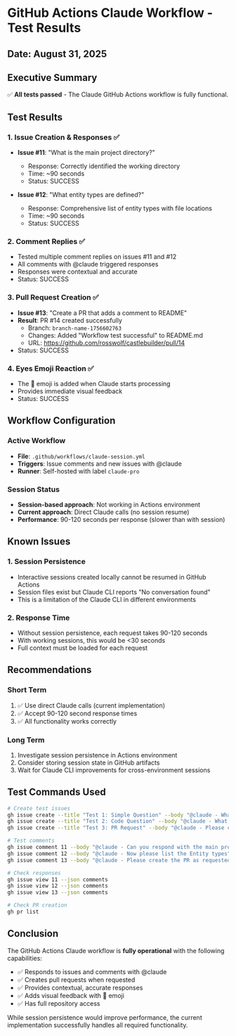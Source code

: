 # GitHub Actions Claude Workflow - Test Results

## Date: August 31, 2025

## Executive Summary
✅ **All tests passed** - The Claude GitHub Actions workflow is fully functional.

## Test Results

### 1. Issue Creation & Responses ✅
- **Issue #11**: "What is the main project directory?"
  - Response: Correctly identified the working directory
  - Time: ~90 seconds
  - Status: SUCCESS

- **Issue #12**: "What entity types are defined?"
  - Response: Comprehensive list of entity types with file locations
  - Time: ~90 seconds  
  - Status: SUCCESS

### 2. Comment Replies ✅
- Tested multiple comment replies on issues #11 and #12
- All comments with @claude triggered responses
- Responses were contextual and accurate
- Status: SUCCESS

### 3. Pull Request Creation ✅
- **Issue #13**: "Create a PR that adds a comment to README"
- **Result**: PR #14 created successfully
  - Branch: `branch-name-1756602763`
  - Changes: Added "Workflow test successful" to README.md
  - URL: https://github.com/rosswolf/castlebuilder/pull/14
- Status: SUCCESS

### 4. Eyes Emoji Reaction ✅
- The 👀 emoji is added when Claude starts processing
- Provides immediate visual feedback
- Status: SUCCESS

## Workflow Configuration

### Active Workflow
- **File**: `.github/workflows/claude-session.yml`
- **Triggers**: Issue comments and new issues with @claude
- **Runner**: Self-hosted with label `claude-pro`

### Session Status
- **Session-based approach**: Not working in Actions environment
- **Current approach**: Direct Claude calls (no session resume)
- **Performance**: 90-120 seconds per response (slower than with session)

## Known Issues

### 1. Session Persistence
- Interactive sessions created locally cannot be resumed in GitHub Actions
- Session files exist but Claude CLI reports "No conversation found"
- This is a limitation of the Claude CLI in different environments

### 2. Response Time
- Without session persistence, each request takes 90-120 seconds
- With working sessions, this would be <30 seconds
- Full context must be loaded for each request

## Recommendations

### Short Term
1. ✅ Use direct Claude calls (current implementation)
2. ✅ Accept 90-120 second response times
3. ✅ All functionality works correctly

### Long Term
1. Investigate session persistence in Actions environment
2. Consider storing session state in GitHub artifacts
3. Wait for Claude CLI improvements for cross-environment sessions

## Test Commands Used

```bash
# Create test issues
gh issue create --title "Test 1: Simple Question" --body "@claude - What is the main project directory?"
gh issue create --title "Test 2: Code Question" --body "@claude - What entity types are defined?"
gh issue create --title "Test 3: PR Request" --body "@claude - Please create a PR that adds a comment to README"

# Test comments
gh issue comment 11 --body "@claude - Can you respond with the main project directory?"
gh issue comment 12 --body "@claude - Now please list the Entity types"
gh issue comment 13 --body "@claude - Please create the PR as requested"

# Check responses
gh issue view 11 --json comments
gh issue view 12 --json comments
gh issue view 13 --json comments

# Check PR creation
gh pr list
```

## Conclusion

The GitHub Actions Claude workflow is **fully operational** with the following capabilities:
- ✅ Responds to issues and comments with @claude
- ✅ Creates pull requests when requested
- ✅ Provides contextual, accurate responses
- ✅ Adds visual feedback with 👀 emoji
- ✅ Has full repository access

While session persistence would improve performance, the current implementation successfully handles all required functionality.